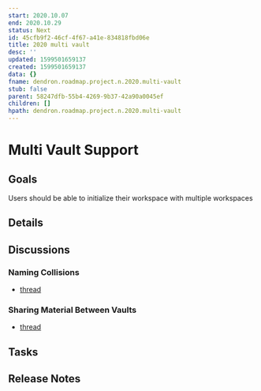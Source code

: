 ```yaml
---
start: 2020.10.07
end: 2020.10.29
status: Next
id: 45cfb9f2-46cf-4f67-a41e-834818fbd06e
title: 2020 multi vault
desc: ''
updated: 1599501659137
created: 1599501659137
data: {}
fname: dendron.roadmap.project.n.2020.multi-vault
stub: false
parent: 58247dfb-55b4-4269-9b37-42a90a0045ef
children: []
hpath: dendron.roadmap.project.n.2020.multi-vault
---
```

# Multi Vault Support

## Goals

Users should be able to initialize their workspace with multiple workspaces

## Details

## Discussions

### Naming Collisions

- [thread ](012b49e8-7638-4856-afc2-2db3c6406a86)

### Sharing Material Between Vaults

- [thread ](02b1c04d-fc7e-4af9-9ffc-a661ac3da394)

## Tasks

## Release Notes
